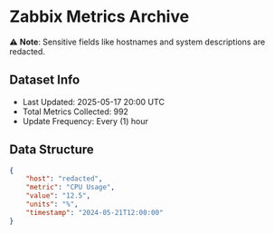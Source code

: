 # Zabbix Metrics Archive

⚠️ **Note**: Sensitive fields like hostnames and system descriptions are redacted.

## Dataset Info
- Last Updated: 2025-05-17 20:00 UTC
- Total Metrics Collected: 992
- Update Frequency: Every (1) hour

## Data Structure
```json
{
    "host": "redacted",
    "metric": "CPU Usage",
    "value": "12.5",
    "units": "%",
    "timestamp": "2024-05-21T12:00:00"
}
```

